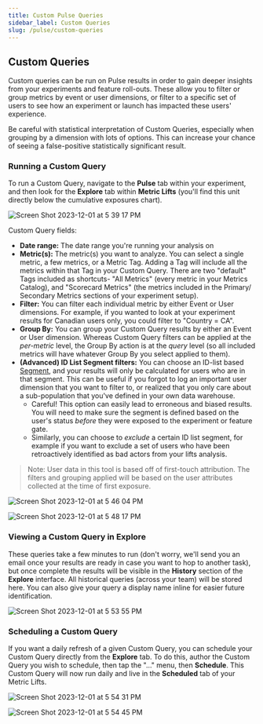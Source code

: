 ```yaml
---
title: Custom Pulse Queries
sidebar_label: Custom Queries
slug: /pulse/custom-queries
---
```


## Custom Queries

Custom queries can be run on Pulse results in order to gain deeper insights from your experiments and feature roll-outs. These allow you to filter or group metrics by event or user dimensions, or filter to a specific set of users to see how an experiment or launch has impacted these users' experience.

Be careful with statistical interpretation of Custom Queries, especially when grouping by a dimension with lots of options. This can increase your chance of seeing a false-positive statistically significant result.

### Running a Custom Query

To run a Custom Query, navigate to the **Pulse** tab within your experiment, and then look for the **Explore** tab within **Metric Lifts** (you'll find this unit directly below the cumulative exposures chart).

![Screen Shot 2023-12-01 at 5 39 17 PM](https://github.com/statsig-io/docs/assets/101903926/99e60c5a-e8d7-4991-aeec-08c03bfbcbd9)

Custom Query fields: 

- **Date range:** The date range you're running your analysis on
- **Metric(s):** The metric(s) you want to analyze. You can select a single metric, a few metrics, or a Metric Tag. Adding a Tag will include all the metrics within that Tag in your Custom Query. There are two "default" Tags included as shortcuts- "All Metrics" (every metric in your Metrics Catalog), and "Scorecard Metrics" (the metrics included in the Primary/ Secondary Metrics sections of your experiment setup). 
- **Filter:** You can filter each individual metric by either Event or User dimensions. For example, if you wanted to look at your experiment results for Canadian users only, you could filter to "Country = CA". 
- **Group By:** You can group your Custom Query results by either an Event or User dimension. Whereas Custom Query filters can be applied at the *per-metric* level, the Group By action is at the *query* level (so all included metrics will have whatever Group By you select applied to them). 
- **(Advanced) ID List Segment filters:** You can choose an ID-list based [Segment](/segments), and your results will only be calculated for users who are in that segment. This can be useful if you forgot to log an important user dimension that you want to filter to, or realized that you only care about a sub-population that you've defined in your own data warehouse. 
  - Careful! This option can easily lead to erroneous and biased results. You will need to make sure the segment is defined based on the user's status _before_ they were exposed to the experiment or feature gate.
  - Similarly, you can choose to _exclude_ a certain ID list segment, for example if you want to exclude a set of users who have been retroactively identified as bad actors from your lifts analysis. 

> Note: User data in this tool is based off of first-touch attribution. The filters and grouping applied will be based on the user attributes collected at the time of first exposure.

![Screen Shot 2023-12-01 at 5 46 04 PM](https://github.com/statsig-io/docs/assets/101903926/6f65f611-44ba-4d97-ad19-f73ba3c3b8d8)

![Screen Shot 2023-12-01 at 5 48 17 PM](https://github.com/statsig-io/docs/assets/101903926/2b1a7528-8361-41b0-8163-43af950b1055)


### Viewing a Custom Query in Explore

These queries take a few minutes to run (don't worry, we'll send you an email once your results are ready in case you want to hop to another task), but once complete the results will be visible in the **History** section of the **Explore** interface. All historical queries (across your team) will be stored here. You can also give your query a display name inline for easier future identification. 

![Screen Shot 2023-12-01 at 5 53 55 PM](https://github.com/statsig-io/docs/assets/101903926/2d128a50-5805-4e17-b560-888af508c2b5)


### Scheduling a Custom Query

If you want a daily refresh of a given Custom Query, you can schedule your Custom Query directly from the **Explore** tab. To do this, author the Custom Query you wish to schedule, then tap the "..." menu, then **Schedule**. This Custom Query will now run daily and live in the **Scheduled** tab of your Metric Lifts. 

![Screen Shot 2023-12-01 at 5 54 31 PM](https://github.com/statsig-io/docs/assets/101903926/05fad46f-6b3f-4811-b76e-49c1e2566218)

![Screen Shot 2023-12-01 at 5 54 45 PM](https://github.com/statsig-io/docs/assets/101903926/ad4d838d-21b0-4845-8496-7518e0178307)




